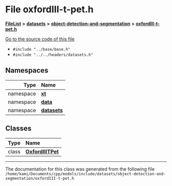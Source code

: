 

# File oxfordIII-t-pet.h



[**FileList**](files.md) **>** [**datasets**](dir_29ff4802398ba4a572b958e731c7adb4.md) **>** [**object-detection-and-segmentation**](dir_6e95aff3cb8ce7a70a5f1e2f7dd69202.md) **>** [**oxfordIII-t-pet.h**](oxfordIII-t-pet_8h.md)

[Go to the source code of this file](oxfordIII-t-pet_8h_source.md)



* `#include "../base/base.h"`
* `#include "../../headers/datasets.h"`













## Namespaces

| Type | Name |
| ---: | :--- |
| namespace | [**xt**](namespacext.md) <br> |
| namespace | [**data**](namespacext_1_1data.md) <br> |
| namespace | [**datasets**](namespacext_1_1data_1_1datasets.md) <br> |


## Classes

| Type | Name |
| ---: | :--- |
| class | [**OxfordIIITPet**](classxt_1_1data_1_1datasets_1_1OxfordIIITPet.md) <br> |



















































------------------------------
The documentation for this class was generated from the following file `/home/kami/Documents/cpp/models/include/datasets/object-detection-and-segmentation/oxfordIII-t-pet.h`

